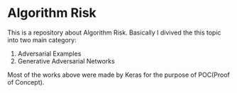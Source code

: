 # Algorithm Risk

This is a repository about Algorithm Risk.
Basically I divived the this topic into two main category:
  1. Adversarial Examples
  2. Generative Adversarial Networks

Most of the works above were made by Keras for the purpose of POC(Proof of Concept).
